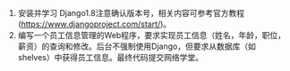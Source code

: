 1. 安装并学习 Django1.8注意确认版本号，相关内容可参考官方教程(https://www.djangoproject.com/start/)。
2. 编写一个员工信息管理的Web程序，要求实现员工信息（姓名，年龄，职位，薪资）的查询和修改。后台不强制使用Django，但要求从数据库（如shelves）中获得员工信息。最终代码提交网络学堂。
